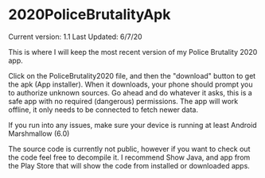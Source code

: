 # 2020PoliceBrutalityApk
Current version: 1.1
Last Updated: 6/7/20

This is where I will keep the most recent version of my Police Brutality 2020 app.

Click on the PoliceBrutality2020 file, and then the "download" button to get the apk (App installer).
When it downloads, your phone should prompt you to authorize unknown sources. Go ahead and do whatever it asks, this is a safe app with no required (dangerous) permissions. The app will work offline, it only needs to be connected to fetch newer data.

If you run into any issues, make sure your device is running at least Android Marshmallow (6.0)

The source code is currently not public, however if you want to check out the code feel free to decompile it. I recommend Show Java, and app from the Play Store that will show the code from installed or downloaded apps.

